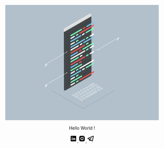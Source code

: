 <p align="center">
<a href="https://vsptpm.github.io/home"  target="_blank">
                     <img width="500" src="meh.gif" alt="vsptpm">
</a>
      
 
</p>
<p align="center">Hello World !</p> 
<p align="center">
<a href="https://www.linkedin.com/in/vsptpm"  target="_blank">
                    <img src="./link.png" alt="linkedin_Icon">
</a>
          
<a href="https://www.instagram.com/vsptpm/"  target="_blank">
                   <img src="./insta.png" alt="Instagram_icon">
</a>

<a href="https://t.me/vsptpm"  target="_blank">
                   <img src="./tele.png" alt="telegram_icons">
                </a></p> 
